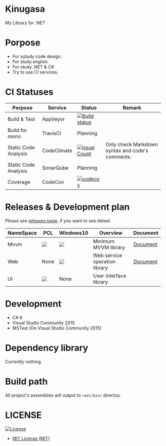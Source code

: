 # Kinugasa 

My Library for .NET

# Porpose
* For sutudy code design.
* For study english.
* For study .NET & C#
* Try to use CI services.

# CI Statuses

|Porpose|Service|Status|Remark|
|---|---|---|---|
|Build & Test|AppVeyor|[![Build status](https://ci.appveyor.com/api/projects/status/mk3thjjapkd1u444/branch/master?svg=true)](https://ci.appveyor.com/project/YoshinoriN/kinugasa)||
|Build for mono|TravisCI|Planning||
|Static Code Analysis|CodeClimate|[![Issue Count](https://codeclimate.com/github/YoshinoriN/Kinugasa/badges/issue_count.svg)](https://codeclimate.com/github/YoshinoriN/Kinugasa)|Only check Markdown syntax and code's comments.|
|Static Code Analysis|SonarQube|Planning||
|Coverage|CodeCov|[![codecov](https://codecov.io/gh/YoshinoriN/Kinugasa/branch/master/graph/badge.svg)](https://codecov.io/gh/YoshinoriN/Kinugasa)||

# Releases & Development plan 

Please see [releases page](https://github.com/YoshinoriN/Kinugasa/releases), if you want to see deteal.

|NameSpace|PCL|Windows10|Overview|Document|
|---|---|---|---|---|
|Mvvm|[![](https://img.shields.io/badge/release-v1.1.0-blue.svg)](https://github.com/YoshinoriN/Kinugasa/releases/tag/Kinugasa.Mvvm.v1.1.0)|[![](https://img.shields.io/badge/release-v1.1.0-blue.svg)](https://github.com/YoshinoriN/Kinugasa/releases/tag/Kinugasa.Mvvm.v1.1.0)|Minimum MVVM library|[Document](/Document/Mvvm.md)|
|Web|None|[![](https://img.shields.io/badge/release-v1.0.0-blue.svg)](https://github.com/YoshinoriN/Kinugasa/releases/tag/Kinugasa.Uwp.Web.v1.0.0)|Web service operation library|[Document](/Document/Web.md)|
|UI|![](https://img.shields.io/badge/Canditate-v1.0.0-yellow.svg)|None|User interface library||

# Development
* C# 6
* Visual Studio Community 2015
* MSTest (On Visual Studio Community 2015)

# Dependency library
Currently nothing.

# Build path
All project's assemblies will output to `root/bin/` directoy.

# LICENSE

[![License](https://img.shields.io/github/license/YoshinoriN/kinugasa.svg?style=flat-square)](https://github.com/YoshinoriN/kinugasa/blob/master/LICENSE)

* [MIT License (MIT)](LICENSE)
